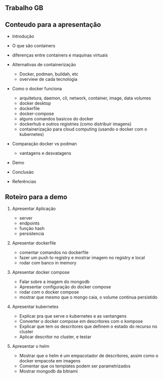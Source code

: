 ## Trabalho GB

## Conteudo para a apresentação

- Introdução

- O que são containers
- diferenças entre containers e maquinas virtuais

- Alternativas de containerização
    - Docker, podman, buildah, etc
    - overview de cada tecnologia

- Como o docker funciona
    - arquitetura, daemon, cli, network, container, image, data volumes
    - docker desktop
    - dockerfile
    - docker-compose
    - alguns comandos basicos do docker
    - dockerhub e outros registries (como distribuir imagens)
    - containerização para cloud computing (usando o docker com o kubernetes)

- Comparação docker vs podman
    - vantagens e desvatagens

- Demo

- Conclusão

- Referências


## Roteiro para a demo

1. Apresentar Aplicação
    - server
    - endpoints
    - função hash
    - persistencia

2. Apresentar dockerfile
    - comentar comandos no dockerfile
    - fazer um push to registry e mostrar imagem no registry e local
    - rodar com banco in memory

3. Apresentar docker compose
    - Falar sobre a imagem do mongodb
    - Apresentar configuração do docker compose
    - rodar com o docker compose
    - mostrar que mesmo que o mongo caia, o volume continua persistido

4. Apresentar kubernetes
    - Explicar pra que serve o kubernetes e as vantangens
    - Converter o docker compose em descritores com o kompose
    - Explicar que tem os descritores que definem o estado do recurso no cluster
    - Aplicar descritor no cluster, e testar

5. Apresentar o helm
    - Mostrar que o helm é um empacotador de descritores, assim como o docker empacota em imagens
    - Comentar que os templates podem ser parametrizados
    - Mostrar mongodb da bitnami